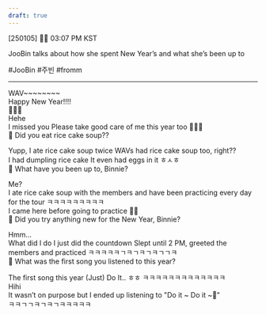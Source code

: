 ```yaml
---
draft: true
---
```

[250105] 🐣💭 03:07 PM KST

JooBin talks about how she spent New Year’s and what she’s been up to 

#JooBin #주빈 #fromm
___
WAV~~~~~~~~  
Happy New Year!!!!  
🤍🤍🤍  
Hehe  
I missed you
Please take good care of me this year too 🫶🏻😚  
🫧 Did you eat rice cake soup??

Yupp, I ate rice cake soup twice
WAVs had rice cake soup too, right??  
I had dumpling rice cake
It even had eggs in it 
ㅎㅅㅎ  
🫧 What have you been up to, Binnie?

Me?  
I ate rice cake soup with the members
and have been practicing every day for the tour
ㅋㅋㅋㅋㅋㅋㅋㅋㅋ  
I came here before going to practice
✌🏻  
🫧 Did you try anything new for the New Year, Binnie?

Hmm...  
What did I do
I just did the countdown
Slept until 2 PM, greeted the members and practiced 
ㅋㅋㅋㅋㅋㄱㅋㄱㅋㄱㅋㄱㄱㅋ  
🫧 What was the first song you listened to this year?

The first song this year
(Just) Do It..  ㅎㅎ
ㅋㅋㅋㅋㅋㅋㅋㅋㅋㅋㅋㅋㅋ  
Hihi  
It wasn’t on purpose but I ended up listening to
"Do it ~ Do it ~🎵"   
ㅋㅋㄱㄱㅋㄱㅋㄱㅋㅋㅋㅋㅋ